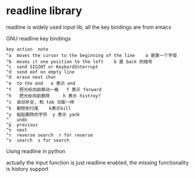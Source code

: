 # readline library

<!--
ID: 797adb16-3c90-487b-a633-802ce13e1c48
Status: publish
Date: 2017-05-30T12:51:00
Modified: 2017-05-30T12:51:00
wp_id: 620
-->

readline is widely used input lib, all the key bindings are from emacs

GNU readline key bindings

```
key	action	note
^a	moves the cursor to the beginning of the line	 a 是第一个字母
^b	moves it one position to the left	 b 是 back 的缩写
^c	send SIGINT or KeybordInterrupt	
^d	send eof on empty line	
^d	erase next char	
^e	to the end	 e 表示 end
^f	 把光标向前移动一格	 f 表示 forward
^h	 把光标向前删除	 h 表示 histroy?
^i	自动补全, 和 tab 功能一样	
^k	删除到行尾	 k表示kill
^y	粘贴删除的字符	 y 表示 yank
^_	undo	
^p	previous	
^n	next	
^r	reverse search	r for reverse
^s	search	s for search
```

Using readline in python

actually the input function is just readline enabled, the missing functionality is history support